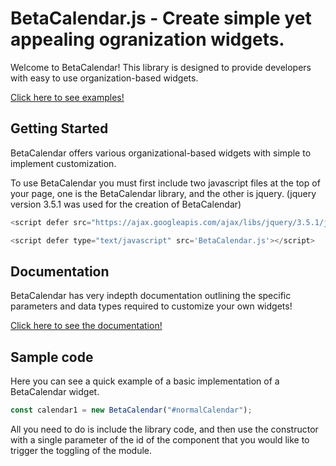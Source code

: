 # BetaCalendar.js - Create simple yet appealing ogranization widgets.

Welcome to BetaCalendar! This library is designed to provide developers with easy to use organization-based widgets.

[Click here to see examples!](https://beta-calendar.herokuapp.com/)

## Getting Started

BetaCalendar offers various organizational-based widgets with simple to implement customization.

To use BetaCalendar you must first include two javascript files at the top of your page, one is the BetaCalendar library, and the other is jquery. (jquery version 3.5.1 was used for the creation of BetaCalendar)

```javascript
<script defer src="https://ajax.googleapis.com/ajax/libs/jquery/3.5.1/jquery.min.js"></script>
```

```javascript
<script defer type="text/javascript" src='BetaCalendar.js'></script>
```

## Documentation

BetaCalendar has very indepth documentation outlining the specific parameters and data types required to customize your own widgets!

[Click here to see the documentation!](https://beta-calendar.herokuapp.com/docs.html)

## Sample code

Here you can see a quick example of a basic implementation of a BetaCalendar widget.

```javascript
const calendar1 = new BetaCalendar("#normalCalendar");
```
All you need to do is include the library code, and then use the constructor with a single parameter of the id of the component that you would like to trigger the toggling of the module.
